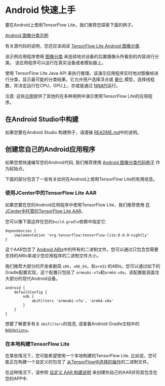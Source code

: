 # Android 快速上手

要在Android上使用TensorFlow Lite，我们推荐您探索下面的例子。

<a class="button button-primary" href="https://github.com/tensorflow/examples/tree/master/lite/examples/image_classification/android">Android
图像分类示例</a>

有关源代码的说明，您还应该阅读
[TensorFlow Lite Android 图像分类](https://www.tensorflow.org/lite/models/image_classification/android).

该示例应用程序使用
[图像分类](https://www.tensorflow.org/lite/models/image_classification/overview)
来连续地对设备的后置摄像头所看到的内容进行分类。
该应用程序可以运行在真实设备或者模拟器上。

使用 TensorFlow Lite Java API 来执行推理。该演示应用程序实时地对图像帧进行分类，显示最可能的分类结果。它允许用户选择浮点或
[量化](https://www.tensorflow.org/lite/performance/post_training_quantization)
模型，选择线程数，并决定运行在CPU，GPU上，亦或是通过
[NNAPI](https://developer.android.com/ndk/guides/neuralnetworks)运行。

注意: 这些[示例](https://www.tensorflow.org/lite/examples)提供了其他的在多种用例中演示使用TensorFlow Lite的应用程序。 

## 在Android Studio中构建

如果您要在Android Studio 构建例子，请遵循
[README.md](https://github.com/tensorflow/examples/blob/master/lite/examples/image_classification/android/README.md)中的说明。

## 创建您自己的Android应用程序

如果您想快速编写您的Android代码, 我们推荐使用
[Android 图像分类代码例子](https://github.com/tensorflow/examples/tree/master/lite/examples/image_classification/android)
作为起始点。

下面的部分包含了一些有关如何在Android上使用TensorFlow Lite的有用信息。

### 使用JCenter中的TensorFlow Lite AAR

如果您要在您的Android应用程序中使用TensorFlow Lite，我们推荐使用
[在JCenter中托管的TensorFlow Lite AAR](https://bintray.com/google/tensorflow/tensorflow-lite)。

您可以像下面这样在您的`build.gradle`依赖中指定它:

```build
dependencies {
    implementation 'org.tensorflow:tensorflow-lite:0.0.0-nightly'
}
```

这个AAR包含了
[Android ABIs](https://developer.android.com/ndk/guides/abis)中的所有的二进制文件。您可以通过只包含您需要支持的ABIs来减少您应用程序的二进制文件大小。

我们推荐大部分的开发者删简 `x86`，`x86_64`，和`arm32` 的ABIs。您可以通过如下的Gradle配置实现，这个配置只包括了 `armeabi-v7a`和`arm64-v8a`，该配置能涵盖住大部分的现代Android设备。

```build
android {
    defaultConfig {
        ndk {
            abiFilters 'armeabi-v7a', 'arm64-v8a'
        }
    }
}
```

想要了解更多有关 `abiFilters`的信息, 请查看Android Gradle文档中的
[`NdkOptions`](https://google.github.io/android-gradle-dsl/current/com.android.build.gradle.internal.dsl.NdkOptions.html)。

### 在本地构建TensorFlow Lite

在某些情况下，您可能希望使用一个本地构建的TensorFlow Lite. 比如说，您可能正在构建一个自定义的包含了
[从TensorFlow中选择的操作](https://www.tensorflow.org/lite/guide/ops_select)的二进制文件。

在这种情况下，请参照
[自定义 AAR 构建说明](https://www.tensorflow.org/lite/guide/ops_select#android_aar)
来创建你自己的AAR并将其包含在您的APP中.
